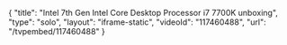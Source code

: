 {
    "title": "Intel 7th Gen Intel Core Desktop Processor i7 7700K unboxing",
    "type": "solo",
    "layout": "iframe-static",
    "videoId": "117460488",
    "url": "\/tvpembed\/117460488"
}